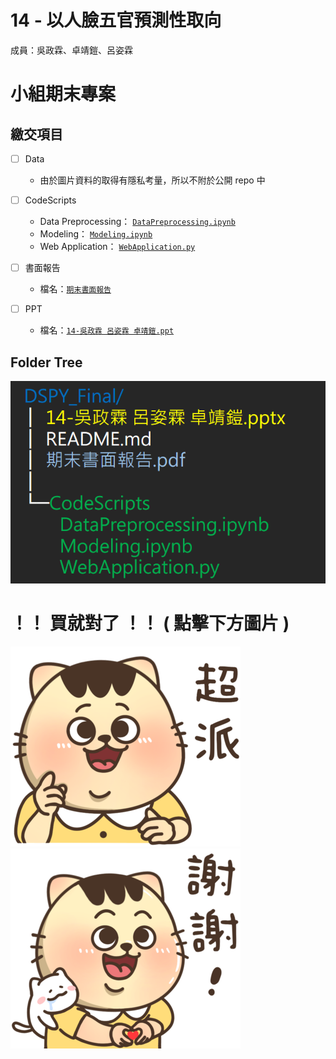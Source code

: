 # 14 - 以人臉五官預測性取向

成員：吳政霖、卓靖鎧、呂姿霖

# 小組期末專案

## 繳交項目

- [ ] Data

  - 由於圖片資料的取得有隱私考量，所以不附於公開 repo 中

- [ ] CodeScripts

  - Data Preprocessing： [`DataPreprocessing.ipynb`](https://github.com/WuRobber/DSPY_Final/blob/main/CodeScripts/DataPreprocessing.ipynb)
  - Modeling： [`Modeling.ipynb`](https://github.com/WuRobber/DSPY_Final/blob/main/CodeScripts/Modeling.ipynb)
  - Web Application： [`WebApplication.py`](https://github.com/WuRobber/DSPY_Final/blob/main/CodeScripts/WebApplication.py)

- [ ] 書面報告

  - 檔名：[`期末書面報告`](https://github.com/WuRobber/DSPY_Final/blob/main/%E6%9C%9F%E6%9C%AB%E6%9B%B8%E9%9D%A2%E5%A0%B1%E5%91%8A.pdf)

- [ ] PPT
  - 檔名：[`14-吳政霖 呂姿霖 卓靖鎧.ppt`](https://github.com/WuRobber/DSPY_Final/blob/main/14-%E5%90%B3%E6%94%BF%E9%9C%96%20%E5%91%82%E5%A7%BF%E9%9C%96%20%E5%8D%93%E9%9D%96%E9%8E%A7.pptx)

## Folder Tree

![Folder Tree](./Image/FolderTree.png)

# ！！ 買就對了 ！！ ( 點擊下方圖片 )

[![超派](./Image/IMG_3740.png)](https://store.line.me/stickershop/product/24615628/zh-Hant?utm_source=gnsh_stickerDetail)[![謝謝](./Image/IMG_3667.png)](https://store.line.me/stickershop/product/24615628/zh-Hant?utm_source=gnsh_stickerDetail)

